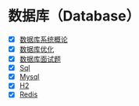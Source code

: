 # 数据库（Database）

- [x] [数据库系统概论](docs/数据库系统概论.md)
- [x] [数据库优化](docs/数据库优化.md)
- [x] [数据库面试题](docs/数据库面试题.md)
- [x] [Sql](docs/sql.md)
- [x] [Mysql](docs/mysql.md)
- [x] [H2](docs/h2.md)
- [x] [Redis](docs/redis/redis.md)
